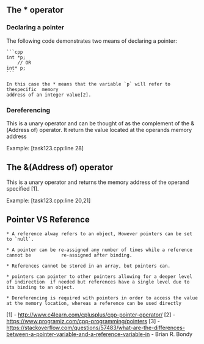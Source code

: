 ## The * operator ##


### Declaring a pointer ###
The following code demonstrates two means of declaring a pointer:

    ```cpp
    int *p;
        // OR
    int* p;
    ```

    In this case the * means that the variable `p` will refer to thespecific  memory 
    address of an integer value[2].


### Dereferencing ###
This is a unary operator and can be thought of as the complement of the 
&(Address of) operator. It return the value located at the operands memory address

Example: [task123.cpp:line 28]

## The &(Address of) operator ##
This is a unary operator and returns the memory address of the operand specified [1].

Example: [task123.cpp:line 20,21]

## Pointer VS Reference ##

    * A reference alway refers to an object, However pointers can be set to `null`.

    * A pointer can be re-assigned any number of times while a reference cannot be           re-assigned after binding.
    
    * References cannot be stored in an array, but pointers can.

    * pointers can pointer to other pointers allowing for a deeper level of indirection  if needed but references have a single level due to its binding to an object.

    * Dereferencing is required with pointers in order to access the value at the memory location, whereas a reference can be used directly



[1] - http://www.c4learn.com/cplusplus/cpp-pointer-operator/
[2] - https://www.programiz.com/cpp-programming/pointers
[3] - https://stackoverflow.com/questions/57483/what-are-the-differences-between-a-pointer-variable-and-a-reference-variable-in - Brian R. Bondy 